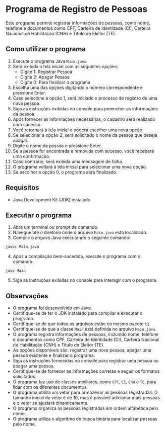 # Programa de Registro de Pessoas

Este programa permite registrar informações de pessoas, como nome, telefone e documentos como CPF, Carteira de Identidade (CI), Carteira Nacional de Habilitação (CNH) e Título de Eleitor (TE).

## Como utilizar o programa

1. Execute o programa Java `Main.java`.
2. Será exibida a tela inicial com as seguintes opções:
   - Digite 1: Registrar Pessoa
   - Digite 2: Apagar Pessoa
   - Digite 0: Para finalizar o programa
3. Escolha uma das opções digitando o número correspondente e pressione Enter.
4. Caso selecione a opção 1, será iniciado o processo de registro de uma nova pessoa.
5. Siga as instruções exibidas no console para preencher as informações da pessoa.
6. Após fornecer as informações necessárias, o cadastro será realizado com sucesso.
7. Você retornará à tela inicial e poderá escolher uma nova opção.
8. Se selecionar a opção 2, será solicitado o nome da pessoa que deseja apagar.
9. Digite o nome da pessoa e pressione Enter.
10. Se a pessoa for encontrada e removida com sucesso, você receberá uma confirmação.
11. Caso contrário, será exibida uma mensagem de falha.
12. O programa voltará à tela inicial para selecionar uma nova opção.
13. Se escolher a opção 0, o programa será finalizado.

## Requisitos

- Java Development Kit (JDK) instalado.

## Executar o programa

1. Abra um terminal ou prompt de comando.
2. Navegue até o diretório onde o arquivo `Main.java` está localizado.
3. Compile o arquivo Java executando o seguinte comando:
```bash
javac Main.java
```

4. Após a compilação bem-sucedida, execute o programa com o comando:
```bash
java Main
```
5. Siga as instruções exibidas no console para interagir com o programa.

## Observações

- O programa foi desenvolvido em Java.
- Certifique-se de ter o JDK instalado para compilar e executar o programa.
- Certifique-se de que todos os arquivos estão no mesmo pacote `t1`.
- Certifique-se de que a classe `Main` está definida no arquivo `Main.java`.
- O programa registra informações de pessoas, incluindo nome, telefone e documentos como CPF, Carteira de Identidade (CI), Carteira Nacional de Habilitação (CNH) e Título de Eleitor (TE).
- As opções disponíveis são: registrar uma nova pessoa, apagar uma pessoa existente e finalizar o programa.
- Siga as instruções fornecidas no console para registrar uma pessoa ou apagar uma pessoa.
- Certifique-se de fornecer as informações corretas e seguir os formatos solicitados.
- O programa faz uso de classes auxiliares, como `CPF`, `CI`, `CNH` e `TE`, para lidar com os diferentes documentos.
- O programa utiliza um vetor para armazenar as pessoas registradas. O tamanho inicial do vetor é de 10, mas é possível adicionar mais pessoas e o vetor se ajustará dinamicamente.
- O programa organiza as pessoas registradas em ordem alfabética pelo nome.
- O programa utiliza o algoritmo de busca binária para localizar pessoas pelo nome.
